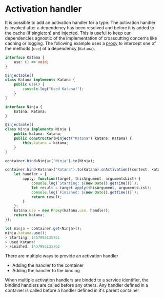 # Activation handler

It is possible to add an activation handler for a type. The activation handler is invoked after a dependency has been resolved and before it is added to the cache (if singleton) and injected. This is useful to keep our dependencies agnostic of the implementation of crosscutting concerns like caching or logging. The following example uses a [proxy](https://developer.mozilla.org/en-US/docs/Web/JavaScript/Reference/Global_Objects/Proxy) to intercept one of the methods (`use`) of a dependency (`Katana`).

```ts
interface Katana {
    use: () => void;
}

@injectable()
class Katana implements Katana {
    public use() {
        console.log("Used Katana!");
    }
}

interface Ninja {
    katana: Katana;
}

@injectable()
class Ninja implements Ninja {
    public katana: Katana;
    public constructor(@inject("Katana") katana: Katana) {
        this.katana = katana;
    }
}
```

```ts
container.bind<Ninja>("Ninja").to(Ninja);

container.bind<Katana>("Katana").to(Katana).onActivation((context, katana) => {
    let handler = {
        apply: function(target, thisArgument, argumentsList) {
            console.log(`Starting: ${new Date().getTime()}`);
            let result = target.apply(thisArgument, argumentsList);
            console.log(`Finished: ${new Date().getTime()}`);
            return result;
        }
    };
    katana.use = new Proxy(katana.use, handler);
    return katana;
});
```

```ts
let ninja = container.get<Ninja>();
ninja.katana.use();
> Starting: 1457895135761
> Used Katana!
> Finished: 1457895135762
```

There are multiple ways to provide an activation handler

- Adding the handler to the container
- Adding the handler to the binding

When multiple activation handlers are binded to a service identifier, the bindind handlers are called before any others. Any handler defined in a container is called before a handler defined in it's parent container
